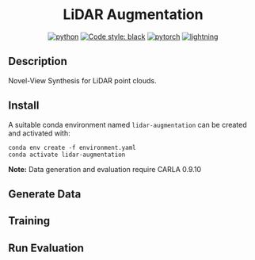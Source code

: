 <div align="center">

# LiDAR Augmentation

[![python](https://img.shields.io/badge/-Python_3.7-blue?logo=python&logoColor=white)](https://github.com/pre-commit/pre-commit)
[![Code style: black](https://img.shields.io/badge/code%20style-black-000000.svg)](https://github.com/psf/black)
[![pytorch](https://img.shields.io/badge/PyTorch_1.12+-ee4c2c?logo=pytorch&logoColor=white)](https://pytorch.org/get-started/locally/)
[![lightning](https://img.shields.io/badge/-Lightning_1.7+-792ee5?logo=pytorchlightning&logoColor=white)](https://pytorchlightning.ai/)
</div>

## Description
  
Novel-View Synthesis for LiDAR point clouds.

## Install

A suitable conda environment named `lidar-augmentation` can be created and activated with:
```
conda env create -f environment.yaml
conda activate lidar-augmentation
```

<b>Note:</b> Data generation and evaluation require CARLA 0.9.10 

## Generate Data

## Training

## Run Evaluation
